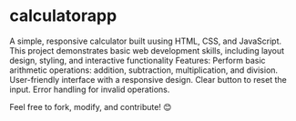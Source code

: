 # calculatorapp
 A simple, responsive calculator built uusing HTML, CSS, and JavaScript. This project demonstrates basic web development skills, including layout design, styling, and interactive functionality
 Features:
    Perform basic arithmetic operations: addition, subtraction, multiplication, and division.
    User-friendly interface with a responsive design.
    Clear button to reset the input.
    Error handling for invalid operations.
    
Feel free to fork, modify, and contribute! 😊
